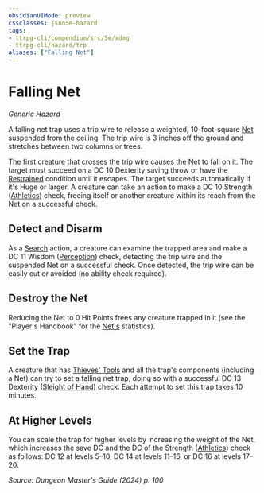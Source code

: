 ```yaml
---
obsidianUIMode: preview
cssclasses: json5e-hazard
tags:
- ttrpg-cli/compendium/src/5e/xdmg
- ttrpg-cli/hazard/trp
aliases: ["Falling Net"]
---
```

# Falling Net
*Generic Hazard*  

A falling net trap uses a trip wire to release a weighted, 10-foot-square [Net](net-xphb.md) suspended from the ceiling. The trip wire is 3 inches off the ground and stretches between two columns or trees.

The first creature that crosses the trip wire causes the Net to fall on it. The target must succeed on a DC 10 Dexterity saving throw or have the [Restrained](conditions.md#Restrained) condition until it escapes. The target succeeds automatically if it's Huge or larger. A creature can take an action to make a DC 10 Strength ([Athletics](skills.md#Athletics)) check, freeing itself or another creature within its reach from the Net on a successful check.

## Detect and Disarm

As a [Search](actions.md#Search) action, a creature can examine the trapped area and make a DC 11 Wisdom ([Perception](skills.md#Perception)) check, detecting the trip wire and the suspended Net on a successful check. Once detected, the trip wire can be easily cut or avoided (no ability check required).

## Destroy the Net

Reducing the Net to 0 Hit Points frees any creature trapped in it (see the "Player's Handbook" for the [Net's](net-xphb.md) statistics).

## Set the Trap

A creature that has [Thieves' Tools](thieves-tools-xphb.md) and all the trap's components (including a Net) can try to set a falling net trap, doing so with a successful DC 13 Dexterity ([Sleight of Hand](skills.md#Sleight%20of%20Hand)) check. Each attempt to set this trap takes 10 minutes.

## At Higher Levels

You can scale the trap for higher levels by increasing the weight of the Net, which increases the save DC and the DC of the Strength ([Athletics](skills.md#Athletics)) check as follows: DC 12 at levels 5–10, DC 14 at levels 11–16, or DC 16 at levels 17–20.

*Source: Dungeon Master's Guide (2024) p. 100*